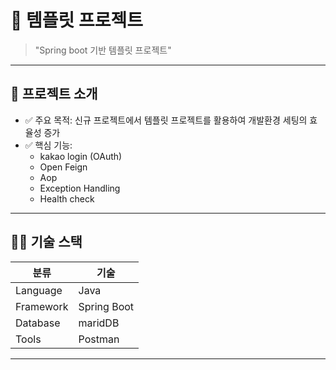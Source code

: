 # 📌 템플릿 프로젝트


> "Spring boot 기반 템플릿 프로젝트"

---

## 🚀 프로젝트 소개

- ✅ 주요 목적: 신규 프로젝트에서 템플릿 프로젝트를 활용하여 개발환경 세팅의 효율성 증가
- ✅ 핵심 기능:
  - kakao login (OAuth)
  - Open Feign
  - Aop
  - Exception Handling
  - Health check
    
---

## 🧑‍💻 기술 스택

| 분류 | 기술 |
|------|------|
| Language | Java |
| Framework | Spring Boot |
| Database | maridDB |
| Tools | Postman |

---
